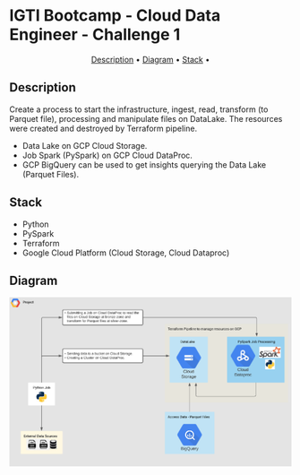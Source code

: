# IGTI Bootcamp - Cloud Data Engineer - Challenge 1

<p align="center">
    <a href="#description">Description</a> &bull;
    <a href="#diagram">Diagram</a> &bull;
    <a href="#stack">Stack</a> &bull;
</p>

## Description
Create a process to start the infrastructure, ingest, read, transform (to Parquet file), processing and manipulate files on DataLake.
The resources were created and destroyed by Terraform pipeline.

- Data Lake on GCP Cloud Storage.
- Job Spark (PySpark) on GCP Cloud DataProc.
- GCP BigQuery can be used to get insights querying the Data Lake (Parquet Files).

## Stack
- Python
- PySpark
- Terraform
- Google Cloud Platform (Cloud Storage, Cloud Dataproc)

## Diagram
![diagram](https://github.com/mralmeidars/igti-cloud-data-engineer-1-gcp/blob/master/docs/Infrastructure_Diagram.png)
